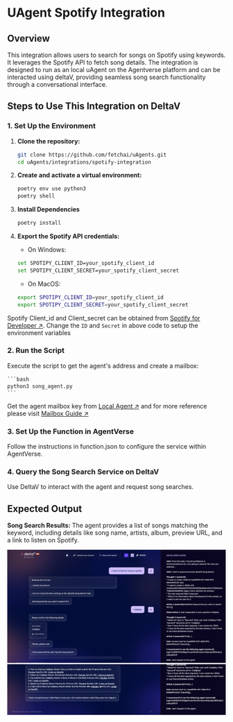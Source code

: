 # UAgent Spotify Integration

## Overview
This integration allows users to search for songs on Spotify using keywords. It leverages the Spotify API to fetch song details. The integration is designed to run as an local uAgent on the Agentverse platform and can be interacted using deltaV, providing seamless song search functionality through a conversational interface.

## Steps to Use This Integration on DeltaV

### 1. Set Up the Environment

1. **Clone the repository:**
   ```bash
   git clone https://github.com/fetchai/uAgents.git
   cd uAgents/integrations/spotify-integration
   ```

2. **Create and activate a virtual environment:**

    ```bash
    poetry env use python3
    poetry shell
    ```

3. **Install Dependencies**

    ```bash
    poetry install
    ```

4. **Export the Spotify API credentials:**

    - On Windows:
    ```bash
    set SPOTIPY_CLIENT_ID=your_spotify_client_id
    set SPOTIPY_CLIENT_SECRET=your_spotify_client_secret
    ```

    - On MacOS:
    ```bash
    export SPOTIPY_CLIENT_ID=your_spotify_client_id
    export SPOTIPY_CLIENT_SECRET=your_spotify_client_secret
    ```

Spotify Client_id and Client_secret can be obtained from [Spotify for Developer ↗️](https://developer.spotify.com/dashboard). Change the `ID` and `Secret` in above code to setup the environment variables

### 2. Run the Script

Execute the script to get the agent's address and create a mailbox:

    ```bash
    python3 song_agent.py
    ```

Get the agent mailbox key from [Local Agent ↗️](https://agentverse.ai/agents/local) and for more reference please visit [Mailbox Guide ↗️](https://fetch.ai/docs/guides/agents/intermediate/mailbox#agent-mailboxes)

### 3. Set Up the Function in AgentVerse

Follow the instructions in function.json to configure the service within AgentVerse.

### 4. Query the Song Search Service on DeltaV

Use DeltaV to interact with the agent and request song searches.

## Expected Output

**Song Search Results:** The agent provides a list of songs matching the keyword, including details like song name, artists, album, preview URL, and a link to listen on Spotify.

![Song Search Image 1](image1.png)
![Song Search Umage 2](image2.png)
